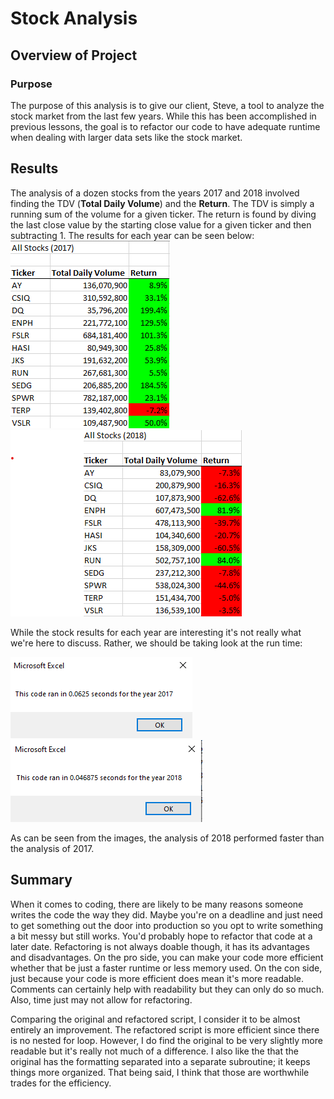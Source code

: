 

# Stock Analysis

  

## Overview of Project

  

### Purpose
The purpose of this analysis is to give our client, Steve, a tool to analyze the stock market from the last few years. While this has been accomplished in previous lessons, the goal is to refactor our code to have adequate runtime when dealing with larger data sets like the stock market.

  

## Results

The analysis of a dozen stocks from the years 2017 and 2018 involved finding the TDV (**Total Daily Volume**) and the **Return**. The TDV is simply a running sum of the volume for a given ticker. The return is found by diving the last close value by the starting close value for a given ticker and then subtracting 1. The results for each year can be seen below:
	![Results_2017](resources/Results_2017.png)
	![Results_2018](resources/Results_2018.png)

While the stock results for each year are interesting it's not really what we're here to discuss. Rather, we should be taking  look at the run time:

![VBA_Challenge_2017](resources/VBA_Challenge_2017.png)
![VBA_Challenge_2018](resources/VBA_Challenge_2018.png)
  
As can be seen from the images, the analysis of 2018 performed faster than the analysis of 2017.
## Summary
When it comes to coding, there are likely to be many reasons someone writes the code the way they did. Maybe you're on a deadline and just need to get something out the door into production so you opt to write something a bit messy but still works. You'd probably hope to refactor that code at a later date. Refactoring is not always doable though, it has its advantages and disadvantages. On the pro side, you can make your code more efficient whether that be just a faster runtime or less memory used. On the con side, just because your code is more efficient does mean it's more readable. Comments can certainly help with readability but they can only do so much. Also, time just may not allow for refactoring.

Comparing the original and refactored script, I consider it to be almost entirely an improvement. The refactored script is more efficient since there is no nested for loop. However, I do find the original to be very slightly more readable but it's really not much of a difference. I also like the that the original has the formatting separated into a separate subroutine; it keeps things more organized. That being said, I think that those are worthwhile trades for the efficiency.

